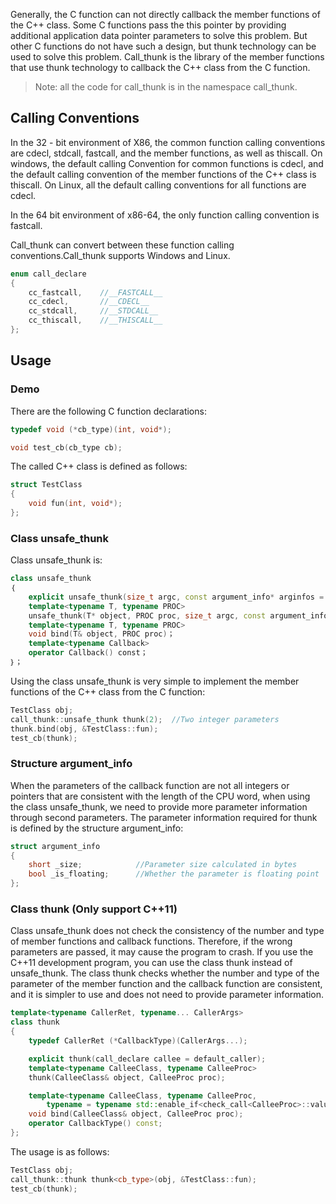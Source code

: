 Generally, the C function can not directly callback the member functions of the C++ class. Some C functions pass the this pointer by providing additional application data pointer parameters to solve this problem. But other C functions do not have such a design, but thunk technology can be used to solve this problem. Call_thunk is the library of the member functions that use thunk technology to callback the C++ class from the C function.
 
> Note: all the code for call_thunk is in the namespace call_thunk.

## Calling Conventions

In the 32 - bit environment of X86, the common function calling conventions are cdecl, stdcall, fastcall, and the member functions, as well as thiscall. On windows, the default calling Convention for common functions is cdecl, and the default calling convention of the member functions of the C++ class is thiscall. On Linux, all the default calling conventions for all functions are cdecl.

In the 64 bit environment of x86-64, the only function calling convention is fastcall.

Call_thunk can convert between these function calling conventions.Call_thunk supports Windows and Linux.

```C++
enum call_declare
{
	cc_fastcall,	//__FASTCALL__
	cc_cdecl,		//__CDECL__
	cc_stdcall,		//__STDCALL__
	cc_thiscall,	//__THISCALL__
};
```

## Usage

### Demo

There are the following C function declarations:
```C
typedef void (*cb_type)(int, void*);

void test_cb(cb_type cb);

```
The called C++ class is defined as follows:

```C++
struct TestClass
{
	void fun(int, void*);
};

```


### Class unsafe_thunk

Class unsafe_thunk is:

```C++
class unsafe_thunk
｛
	explicit unsafe_thunk(size_t argc, const argument_info* arginfos = NULL, call_declare caller = default_caller, call_declare callee = default_callee)；
	template<typename T, typename PROC>
	unsafe_thunk(T* object, PROC proc, size_t argc, const argument_info* arginfos = NULL, call_declare caller = default_caller, call_declare callee = default_callee)；
	template<typename T, typename PROC>
	void bind(T& object, PROC proc)；
	template<typename Callback>
	operator Callback() const；
｝；
```

Using the class unsafe_thunk is very simple to implement the member functions of the C++ class from the C function:
```C++
TestClass obj;
call_thunk::unsafe_thunk thunk(2);	//Two integer parameters
thunk.bind(obj, &TestClass::fun);
test_cb(thunk);
```

### Structure argument_info

When the parameters of the callback function are not all integers or pointers that are consistent with the length of the CPU word, when using the class unsafe_thunk, we need to provide more parameter information through second parameters. The parameter information required for thunk is defined by the structure argument_info:
```C++
struct argument_info
{
	short _size;			//Parameter size calculated in bytes
	bool _is_floating;		//Whether the parameter is floating point
};
```

### Class thunk (Only support C++11)

Class unsafe_thunk does not check the consistency of the number and type of member functions and callback functions. Therefore, if the wrong parameters are passed, it may cause the program to crash. If you use the C++11 development program, you can use the class thunk instead of unsafe_thunk. The class thunk checks whether the number and type of the parameter of the member function and the callback function are consistent, and it is simpler to use and does not need to provide parameter information.

```C++
template<typename CallerRet, typename... CallerArgs>
class thunk
{
	typedef CallerRet (*CallbackType)(CallerArgs...);

	explicit thunk(call_declare callee = default_caller);
	template<typename CalleeClass, typename CalleeProc>
	thunk(CalleeClass& object, CalleeProc proc);

	template<typename CalleeClass, typename CalleeProc,
		typename = typename std::enable_if<check_call<CalleeProc>::value>::type>
	void bind(CalleeClass& object, CalleeProc proc);
	operator CallbackType() const;
};

```

The usage is as follows:
```C++
TestClass obj;
call_thunk::thunk thunk<cb_type>(obj, &TestClass::fun);
test_cb(thunk);

```

